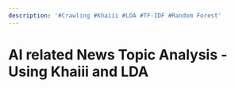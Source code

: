 ```yaml
---
description: '#Crawling #Khaiii #LDA #TF-IDF #Random Forest'
---
```


# AI related News Topic Analysis - Using Khaiii and LDA

<figure><img src="../../../.gitbook/assets/AI related News Topic Analysis - Using Khaiii and LDA_페이지_01.jpg" alt=""><figcaption></figcaption></figure>

<figure><img src="../../../.gitbook/assets/AI related News Topic Analysis - Using Khaiii and LDA_페이지_02.jpg" alt=""><figcaption></figcaption></figure>

<figure><img src="../../../.gitbook/assets/AI related News Topic Analysis - Using Khaiii and LDA_페이지_03.jpg" alt=""><figcaption></figcaption></figure>

<figure><img src="../../../.gitbook/assets/AI related News Topic Analysis - Using Khaiii and LDA_페이지_04.jpg" alt=""><figcaption></figcaption></figure>

<figure><img src="../../../.gitbook/assets/AI related News Topic Analysis - Using Khaiii and LDA_페이지_05.jpg" alt=""><figcaption></figcaption></figure>

<figure><img src="../../../.gitbook/assets/AI related News Topic Analysis - Using Khaiii and LDA_페이지_06.jpg" alt=""><figcaption></figcaption></figure>

<figure><img src="../../../.gitbook/assets/AI related News Topic Analysis - Using Khaiii and LDA_페이지_07.jpg" alt=""><figcaption></figcaption></figure>

<figure><img src="../../../.gitbook/assets/AI related News Topic Analysis - Using Khaiii and LDA_페이지_08.jpg" alt=""><figcaption></figcaption></figure>

<figure><img src="../../../.gitbook/assets/AI related News Topic Analysis - Using Khaiii and LDA_페이지_09.jpg" alt=""><figcaption></figcaption></figure>

<figure><img src="../../../.gitbook/assets/AI related News Topic Analysis - Using Khaiii and LDA_페이지_10.jpg" alt=""><figcaption></figcaption></figure>

<figure><img src="../../../.gitbook/assets/AI related News Topic Analysis - Using Khaiii and LDA_페이지_11.jpg" alt=""><figcaption></figcaption></figure>

<figure><img src="../../../.gitbook/assets/AI related News Topic Analysis - Using Khaiii and LDA_페이지_12.jpg" alt=""><figcaption></figcaption></figure>

<figure><img src="../../../.gitbook/assets/AI related News Topic Analysis - Using Khaiii and LDA_페이지_13.jpg" alt=""><figcaption></figcaption></figure>

<figure><img src="../../../.gitbook/assets/AI related News Topic Analysis - Using Khaiii and LDA_페이지_14.jpg" alt=""><figcaption></figcaption></figure>

<figure><img src="../../../.gitbook/assets/AI related News Topic Analysis - Using Khaiii and LDA_페이지_15.jpg" alt=""><figcaption></figcaption></figure>

<figure><img src="../../../.gitbook/assets/AI related News Topic Analysis - Using Khaiii and LDA_페이지_16.jpg" alt=""><figcaption></figcaption></figure>

<figure><img src="../../../.gitbook/assets/AI related News Topic Analysis - Using Khaiii and LDA_페이지_17.jpg" alt=""><figcaption></figcaption></figure>

<figure><img src="../../../.gitbook/assets/AI related News Topic Analysis - Using Khaiii and LDA_페이지_18.jpg" alt=""><figcaption></figcaption></figure>

<figure><img src="../../../.gitbook/assets/AI related News Topic Analysis - Using Khaiii and LDA_페이지_19.jpg" alt=""><figcaption></figcaption></figure>

<figure><img src="../../../.gitbook/assets/AI related News Topic Analysis - Using Khaiii and LDA_페이지_20.jpg" alt=""><figcaption></figcaption></figure>

<figure><img src="../../../.gitbook/assets/AI related News Topic Analysis - Using Khaiii and LDA_페이지_21.jpg" alt=""><figcaption></figcaption></figure>

<figure><img src="../../../.gitbook/assets/AI related News Topic Analysis - Using Khaiii and LDA_페이지_22.jpg" alt=""><figcaption></figcaption></figure>

<figure><img src="../../../.gitbook/assets/AI related News Topic Analysis - Using Khaiii and LDA_페이지_23.jpg" alt=""><figcaption></figcaption></figure>

<figure><img src="../../../.gitbook/assets/AI related News Topic Analysis - Using Khaiii and LDA_페이지_24.jpg" alt=""><figcaption></figcaption></figure>

<figure><img src="../../../.gitbook/assets/AI related News Topic Analysis - Using Khaiii and LDA_페이지_25.jpg" alt=""><figcaption></figcaption></figure>

<figure><img src="../../../.gitbook/assets/AI related News Topic Analysis - Using Khaiii and LDA_페이지_26.jpg" alt=""><figcaption></figcaption></figure>

<figure><img src="../../../.gitbook/assets/AI related News Topic Analysis - Using Khaiii and LDA_페이지_27.jpg" alt=""><figcaption></figcaption></figure>

<figure><img src="../../../.gitbook/assets/AI related News Topic Analysis - Using Khaiii and LDA_페이지_28.jpg" alt=""><figcaption></figcaption></figure>

<figure><img src="../../../.gitbook/assets/AI related News Topic Analysis - Using Khaiii and LDA_페이지_29.jpg" alt=""><figcaption></figcaption></figure>

<figure><img src="../../../.gitbook/assets/AI related News Topic Analysis - Using Khaiii and LDA_페이지_30.jpg" alt=""><figcaption></figcaption></figure>

<figure><img src="../../../.gitbook/assets/AI related News Topic Analysis - Using Khaiii and LDA_페이지_31.jpg" alt=""><figcaption></figcaption></figure>
